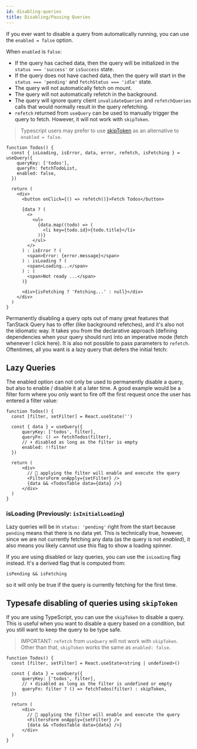 ```yaml
---
id: disabling-queries
title: Disabling/Pausing Queries
---
```


If you ever want to disable a query from automatically running, you can use the `enabled = false` option.

When `enabled` is `false`:

- If the query has cached data, then the query will be initialized in the `status === 'success'` or `isSuccess` state.
- If the query does not have cached data, then the query will start in the `status === 'pending'` and `fetchStatus === 'idle'` state.
- The query will not automatically fetch on mount.
- The query will not automatically refetch in the background.
- The query will ignore query client `invalidateQueries` and `refetchQueries` calls that would normally result in the query refetching.
- `refetch` returned from `useQuery` can be used to manually trigger the query to fetch. However, it will not work with `skipToken`.

> Typescript users may prefer to use [skipToken](#typesafe-disabling-of-queries-using-skiptoken) as an alternative to `enabled = false`.

[//]: # 'Example'

```tsx
function Todos() {
  const { isLoading, isError, data, error, refetch, isFetching } = useQuery({
    queryKey: ['todos'],
    queryFn: fetchTodoList,
    enabled: false,
  })

  return (
    <div>
      <button onClick={() => refetch()}>Fetch Todos</button>

      {data ? (
        <>
          <ul>
            {data.map((todo) => (
              <li key={todo.id}>{todo.title}</li>
            ))}
          </ul>
        </>
      ) : isError ? (
        <span>Error: {error.message}</span>
      ) : isLoading ? (
        <span>Loading...</span>
      ) : (
        <span>Not ready ...</span>
      )}

      <div>{isFetching ? 'Fetching...' : null}</div>
    </div>
  )
}
```

[//]: # 'Example'

Permanently disabling a query opts out of many great features that TanStack Query has to offer (like background refetches), and it's also not the idiomatic way. It takes you from the declarative approach (defining dependencies when your query should run) into an imperative mode (fetch whenever I click here). It is also not possible to pass parameters to `refetch`. Oftentimes, all you want is a lazy query that defers the initial fetch:

## Lazy Queries

The enabled option can not only be used to permanently disable a query, but also to enable / disable it at a later time. A good example would be a filter form where you only want to fire off the first request once the user has entered a filter value:

[//]: # 'Example2'

```tsx
function Todos() {
  const [filter, setFilter] = React.useState('')

  const { data } = useQuery({
      queryKey: ['todos', filter],
      queryFn: () => fetchTodos(filter),
      // ⬇️ disabled as long as the filter is empty
      enabled: !!filter
  })

  return (
      <div>
        // 🚀 applying the filter will enable and execute the query
        <FiltersForm onApply={setFilter} />
        {data && <TodosTable data={data} />}
      </div>
  )
}
```

[//]: # 'Example2'

### isLoading (Previously: `isInitialLoading`)

Lazy queries will be in `status: 'pending'` right from the start because `pending` means that there is no data yet. This is technically true, however, since we are not currently fetching any data (as the query is not _enabled_), it also means you likely cannot use this flag to show a loading spinner.

If you are using disabled or lazy queries, you can use the `isLoading` flag instead. It's a derived flag that is computed from:

`isPending && isFetching`

so it will only be true if the query is currently fetching for the first time.

## Typesafe disabling of queries using `skipToken`

If you are using TypeScript, you can use the `skipToken` to disable a query. This is useful when you want to disable a query based on a condition, but you still want to keep the query to be type safe.

> IMPORTANT: `refetch` from `useQuery` will not work with `skipToken`. Other than that, `skipToken` works the same as `enabled: false`.

[//]: # 'Example3'

```tsx
function Todos() {
  const [filter, setFilter] = React.useState<string | undefined>()

  const { data } = useQuery({
      queryKey: ['todos', filter],
      // ⬇️ disabled as long as the filter is undefined or empty
      queryFn: filter ? () => fetchTodos(filter) : skipToken,
  })

  return (
      <div>
        // 🚀 applying the filter will enable and execute the query
        <FiltersForm onApply={setFilter} />
        {data && <TodosTable data={data} />}
      </div>
  )
}
```

[//]: # 'Example3'
